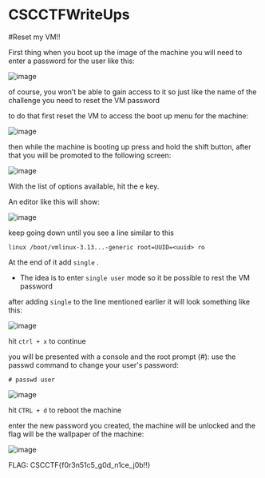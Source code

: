 # CSCCTFWriteUps

#Reset my VM!!

First thing when you boot up the image of the machine you will need to enter a password for the user like this:

![image](https://user-images.githubusercontent.com/89404773/211173893-03de046d-4988-4080-94fa-b6c35e79dce7.png)



of course, you won’t be able to gain access to it so just like the name of the challenge you need to reset the VM password

to do that first reset the VM to access the boot up menu for the machine:

![image](https://user-images.githubusercontent.com/89404773/211173946-21e95245-ac28-4e54-8ac0-115e67e58988.png)

then while the machine is booting up press and hold the shift button, after that you will be promoted to the following screen:

![image](https://user-images.githubusercontent.com/89404773/211173982-3dbdaac4-13d2-4994-832e-5a8795b72ee9.png)

With the list of options available, hit the e key.

An editor like this will show:

![image](https://user-images.githubusercontent.com/89404773/211174042-e4562765-2a96-42ff-89b7-fdf3652fb419.png)

keep going down until you see a line similar to this 

``` linux /boot/vmlinux-3.13...-generic root=UUID=<uuid> ro ```

At the end of it add ``` single ``` .

* The idea is to enter ``` single user ``` mode so it be possible to rest the VM password

after adding ```single``` to the line mentioned earlier it will look something like this:

![image](https://user-images.githubusercontent.com/89404773/211174131-d16f0958-d9fb-4438-9074-2d076153fe74.png)

hit ``` ctrl + x ``` to continue

you will be presented with a console and the root prompt (#): use the passwd command to change your user's password:

``` # passwd user ```

![image](https://user-images.githubusercontent.com/89404773/211174172-454990fb-813e-4c8d-ab0e-8eb1232d8856.png)

hit ``` CTRL + d ``` to reboot the machine

enter the new password you created, the machine will be unlocked and the flag will be the wallpaper of the machine:

![image](https://user-images.githubusercontent.com/89404773/211174221-8255721d-8498-4f4b-8344-1f46cfbaeeb2.png)

FLAG: CSCCTF{f0r3n51c5_g0d_n1ce_j0b!!}
